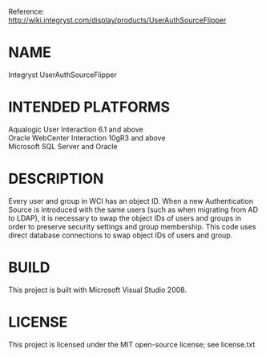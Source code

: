 Reference: http://wiki.integryst.com/display/products/UserAuthSourceFlipper

# NAME
Integryst UserAuthSourceFlipper

# INTENDED PLATFORMS
Aqualogic User Interaction 6.1 and above  
Oracle WebCenter Interaction 10gR3 and above  
Microsoft SQL Server and Oracle

# DESCRIPTION
Every user and group in WCI has an object ID.  When a new Authentication Source is introduced with the same users (such as when migrating from AD to LDAP), it is necessary to swap the object IDs of users and groups in order to preserve security settings and group membership.  This code uses direct database connections to swap object IDs of users and group.

# BUILD
This project is built with Microsoft Visual Studio 2008.

# LICENSE
This project is licensed under the MIT open-source license; see license.txt